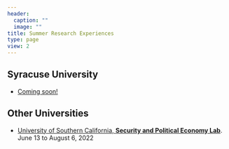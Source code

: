 ```yaml
---
header:
  caption: ""
  image: ""
title: Summer Research Experiences
type: page
view: 2
---
```


<H2>Syracuse University</H2>

<ul>
 	<li><a href="">Coming soon!</a>
</ul>

</li>
</ul>
<H2>Other Universities</H2>
<ul>
 	<li><a href="https://www.uscspec.org/contact">University of Southern California, <b>Security and Political Economy Lab</b></a>. June 13 to August 6, 2022</li>
</ul>